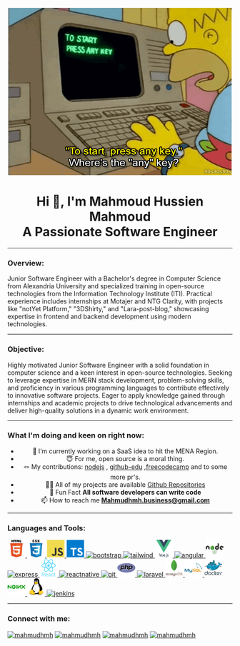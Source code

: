 <p align="center">
<div style="text-align: center">
<p align="center">
<img style="user-select: none;" src="https://github.com/mahmudhmh/mahmudhmh/blob/main/AnyKey.gif" alt="GIF"></a>

</br>

<h1 align="center">Hi 👋, I'm Mahmoud Hussien Mahmoud <br/> <span>A Passionate Software Engineer</span>  </h1>

---

<h3 align="left">Overview:</h3>
<p align="left">Junior Software Engineer with a Bachelor's degree in Computer Science from Alexandria University and specialized training in open-source technologies from the Information Technology Institute (ITI). Practical experience includes internships at Motajer and NTG Clarity, with projects like "notYet Platform," "3DShirty," and "Lara-post-blog," showcasing expertise in frontend and backend development using modern technologies.</p>

---

<h3 align="left">Objective:</h3>
<p align="left">Highly motivated Junior Software Engineer with a solid foundation in computer science and a keen interest in open-source technologies. Seeking to leverage expertise in MERN stack development, problem-solving skills, and proficiency in various programming languages to contribute effectively to innovative software projects. Eager to apply knowledge gained through internships and academic projects to drive technological advancements and deliver high-quality solutions in a dynamic work environment.</p>

---

<h3 align="left">What I'm doing and keen on right now:</h3> 

- 🔭 I’m currently working on a SaaS idea to hit the MENA Region. 
- 😇 For me, open source is a moral thing.
- 🪢 My contributions: [nodejs](https://github.com/nodejs/nodejs.org/pull/6426) , [github-edu](https://github.com/education/codespaces-project-template-js/pull/111) ,[freecodecamp](https://github.com/freeCodeCamp/freeCodeCamp/pull/54493) and to some more pr's.
- 👨‍💻 All of my projects are available [Github Repositories](https://github.com/mahmudhmh?tab=repositories)
- 💬 Fun Fact **All software developers can write code**
- 📫 How to reach me **Mahmudhmh.business@gmail.com**

---

<h3 align="left">Languages and Tools:</h3>
<p align="left">
  <a href="https://www.w3.org/html/" target="_blank" rel="noreferrer">
      <img src="https://raw.githubusercontent.com/devicons/devicon/master/icons/html5/html5-original-wordmark.svg" alt="html5" width="40" height="40"/>
  </a>
  
  <a href="https://www.w3schools.com/css/" target="_blank" rel="noreferrer">
      <img src="https://raw.githubusercontent.com/devicons/devicon/master/icons/css3/css3-original-wordmark.svg" alt="css3" width="40" height="40"/>
  </a>
  
  <a href="https://developer.mozilla.org/en-US/docs/Web/JavaScript" target="_blank" rel="noreferrer">
      <img src="https://raw.githubusercontent.com/devicons/devicon/master/icons/javascript/javascript-original.svg" alt="javascript" width="40" height="40"/>
  </a>
  
  <a href="https://www.typescriptlang.org/" target="_blank" rel="noreferrer">
        <img src="https://raw.githubusercontent.com/devicons/devicon/master/icons/typescript/typescript-original.svg" alt="typescript" width="40" height="40"/>
    </a>
  <a href="https://getbootstrap.com" target="_blank" rel="noreferrer">
      <img src="https://upload.wikimedia.org/wikipedia/commons/thumb/b/b2/Bootstrap_logo.svg/800px-Bootstrap_logo.svg.png" alt="bootstrap" width="50" height="40"/>
  </a>
  
  <a href="https://tailwindcss.com/" target="_blank" rel="noreferrer">
        <img src="https://www.vectorlogo.zone/logos/tailwindcss/tailwindcss-icon.svg" alt="tailwind" width="40" height="40"/>
    </a>
  <a href="https://vuejs.org/" target="_blank" rel="noreferrer">
        <img src="https://raw.githubusercontent.com/devicons/devicon/master/icons/vuejs/vuejs-original-wordmark.svg" alt="vuejs" width="40" height="40"/>
    </a>
  <a href="https://angular.io" target="_blank" rel="noreferrer">
        <img src="https://angular.io/assets/images/logos/angular/angular.svg" alt="angular" width="40" height="40"/>
    </a>
  <a href="https://nodejs.org" target="_blank" rel="noreferrer">
        <img src="https://raw.githubusercontent.com/devicons/devicon/master/icons/nodejs/nodejs-original-wordmark.svg" alt="nodejs" width="40" height="40"/>
    </a>
  <a href="https://expressjs.com" target="_blank" rel="noreferrer">
        <img src="https://adware-technologies.s3.amazonaws.com/uploads/technology/thumbnail/20/express-js.png" alt="express" width="40" height="40"/>
    </a>
  <a href="https://reactjs.org/" target="_blank"rel="noreferrer">
          <img src="https://raw.githubusercontent.com/devicons/devicon/master/icons/react/react-original-wordmark.svg" alt="react" width="40" height="40"/>
      </a>
  <a href="https://reactnative.dev/" target="_blank" rel="noreferrer">
          <img src="https://reactnative.dev/img/header_logo.svg" alt="reactnative" width="40" height="40"/>
      </a>

  <a href="https://git-scm.com/" target="_blank" rel="noreferrer">
        <img src="https://www.vectorlogo.zone/logos/git-scm/git-scm-icon.svg" alt="git" width="40" height="40"/>
    </a>
 <a href="https://www.php.net" target="_blank" rel="noreferrer">
      <img src="https://raw.githubusercontent.com/devicons/devicon/master/icons/php/php-original.svg" alt="php" width="40" height="40"/>
  </a>
    <a href="https://laravel.com/" target="_blank" rel="noreferrer">
        <img src="https://upload.wikimedia.org/wikipedia/commons/thumb/9/9a/Laravel.svg/738px-Laravel.svg.png" alt="laravel" width="40" height="40"/>
    </a>
    <a href="https://www.mongodb.com/" target="_blank" rel="noreferrer">
        <img src="https://raw.githubusercontent.com/devicons/devicon/master/icons/mongodb/mongodb-original-wordmark.svg" alt="mongodb" width="40" height="40"/>
    </a>
    <a href="https://www.mysql.com/" target="_blank" rel="noreferrer">
        <img src="https://raw.githubusercontent.com/devicons/devicon/master/icons/mysql/mysql-original-wordmark.svg" alt="mysql" width="40" height="40"/>
    </a>
  <a href="https://www.docker.com/" target="_blank" rel="noreferrer">
        <img src="https://raw.githubusercontent.com/devicons/devicon/master/icons/docker/docker-original-wordmark.svg" alt="docker" width="40" height="40"/>
    </a>
    <a href="https://www.nginx.com" target="_blank" rel="noreferrer">
        <img src="https://raw.githubusercontent.com/devicons/devicon/master/icons/nginx/nginx-original.svg" alt="nginx" width="40" height="40"/>
    </a>
    <a href="https://www.linux.org/" target="_blank" rel="noreferrer">
        <img src="https://raw.githubusercontent.com/devicons/devicon/master/icons/linux/linux-original.svg" alt="linux" width="40" height="40"/>
    </a>
  <a href="https://www.jenkins.io" target="_blank" rel="noreferrer">
        <img src="https://www.vectorlogo.zone/logos/jenkins/jenkins-icon.svg" alt="jenkins" width="40" height="40"/>
    </a>
</p>

---

<h3 align="left">Connect with me:</h3>
<p align="left">
<a href="https://twitter.com/mahmudhmh" target="blank"><img align="center" src="https://raw.githubusercontent.com/rahuldkjain/github-profile-readme-generator/master/src/images/icons/Social/twitter.svg" alt="mahmudhmh" height="30" width="40" /></a>
<a href="https://linkedin.com/in/mahmudhmh" target="blank"><img align="center" src="https://raw.githubusercontent.com/rahuldkjain/github-profile-readme-generator/master/src/images/icons/Social/linked-in-alt.svg" alt="mahmudhmh" height="30" width="40" /></a>
<a href="https://fb.com/mahmudhmh" target="blank"><img align="center" src="https://raw.githubusercontent.com/rahuldkjain/github-profile-readme-generator/master/src/images/icons/Social/facebook.svg" alt="mahmudhmh" height="30" width="40" /></a>
<a href="https://www.leetcode.com/mahmudhmh" target="blank"><img align="center" src="https://raw.githubusercontent.com/rahuldkjain/github-profile-readme-generator/master/src/images/icons/Social/leet-code.svg" alt="mahmudhmh" height="30" width="40" /></a>
</p>
